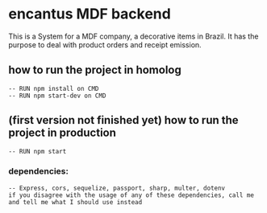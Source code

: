 # encantus MDF backend

This is a System for a MDF company, a decorative items in Brazil. It has the purpose to deal with product orders and receipt emission. 

## how to run the project in homolog

    -- RUN npm install on CMD
    -- RUN npm start-dev on CMD

## (first version not finished yet) how to run the project in production 
    -- RUN npm start

### dependencies: 
    -- Express, cors, sequelize, passport, sharp, multer, dotenv 
    if you disagree with the usage of any of these dependencies, call me and tell me what I should use instead
